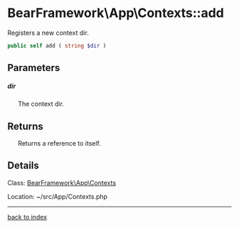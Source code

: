 # BearFramework\App\Contexts::add

Registers a new context dir.

```php
public self add ( string $dir )
```

## Parameters

##### dir

&nbsp;&nbsp;&nbsp;&nbsp;&nbsp;&nbsp;The context dir.

## Returns

&nbsp;&nbsp;&nbsp;&nbsp;&nbsp;&nbsp;Returns a reference to itself.

## Details

Class: [BearFramework\App\Contexts](bearframework.app.contexts.class.md)

Location: ~/src/App/Contexts.php

---

[back to index](index.md)


